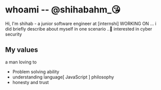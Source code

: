
# <h1>whoami -- @shihabahm_😘</h1>
Hi, I'm shihab - a junior software engineer at [internshi] WORKING ON ... i did briefly describe about myself in one scenario ..🙂
interested in cyber security

## My values

a man loving to 

- Problem solving ability
- understanding language[ JavaScript ] philosophy
- honesty and trust

 

